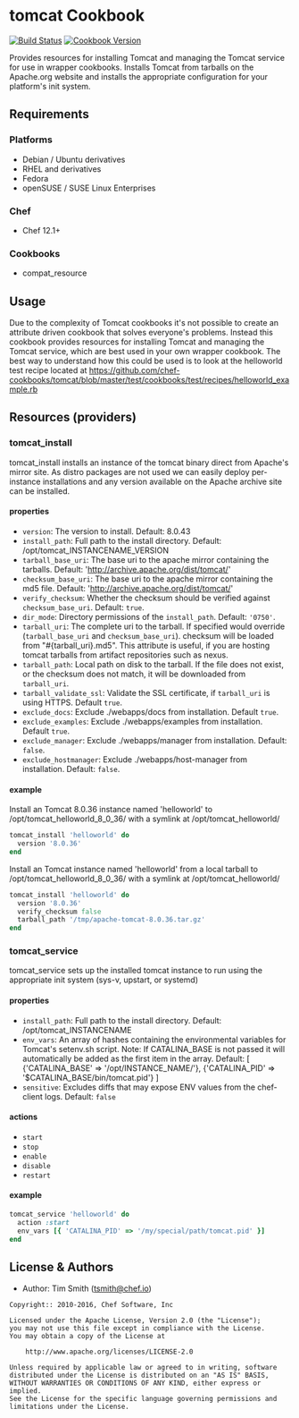 
# tomcat Cookbook

[![Build Status](https://travis-ci.org/chef-cookbooks/tomcat.svg?branch=master)](https://travis-ci.org/chef-cookbooks/tomcat) [![Cookbook Version](https://img.shields.io/cookbook/v/tomcat.svg)](https://supermarket.chef.io/cookbooks/tomcat)

Provides resources for installing Tomcat and managing the Tomcat service for use in wrapper cookbooks. Installs Tomcat from tarballs on the Apache.org website and installs the appropriate configuration for your platform's init system.

## Requirements

### Platforms

- Debian / Ubuntu derivatives
- RHEL and derivatives
- Fedora
- openSUSE / SUSE Linux Enterprises

### Chef

- Chef 12.1+

### Cookbooks

- compat_resource

## Usage

Due to the complexity of Tomcat cookbooks it's not possible to create an attribute driven cookbook that solves everyone's problems. Instead this cookbook provides resources for installing Tomcat and managing the Tomcat service, which are best used in your own wrapper cookbook. The best way to understand how this could be used is to look at the helloworld test recipe located at https://github.com/chef-cookbooks/tomcat/blob/master/test/cookbooks/test/recipes/helloworld_example.rb

## Resources (providers)

### tomcat_install

tomcat_install installs an instance of the tomcat binary direct from Apache's mirror site. As distro packages are not used we can easily deploy per-instance installations and any version available on the Apache archive site can be installed.

#### properties

- `version`: The version to install. Default: 8.0.43
- `install_path`: Full path to the install directory. Default: /opt/tomcat_INSTANCENAME_VERSION
- `tarball_base_uri`: The base uri to the apache mirror containing the tarballs. Default: '<http://archive.apache.org/dist/tomcat/>'
- `checksum_base_uri`: The base uri to the apache mirror containing the md5 file. Default: '<http://archive.apache.org/dist/tomcat/>'
- `verify_checksum`: Whether the checksum should be verified against `checksum_base_uri`.  Default: `true`.
- `dir_mode`: Directory permissions of the `install_path`. Default: `'0750'`.
- `tarball_uri`: The complete uri to the tarball. If specified would override (`tarball_base_uri` and `checksum_base_uri`). checksum will be loaded from "#{tarball_uri}.md5". This attribute is useful, if you are hosting tomcat tarballs from artifact repositories such as nexus.
- `tarball_path`: Local path on disk to the tarball.  If the file does not exist, or the checksum does not match, it will be downloaded from `tarball_uri`.
- `tarball_validate_ssl`: Validate the SSL certificate, if `tarball_uri` is using HTTPS. Default `true`.
- `exclude_docs`: Exclude ./webapps/docs from installation. Default `true`.
- `exclude_examples`: Exclude ./webapps/examples from installation. Default `true`.
- `exclude_manager`: Exclude ./webapps/manager from installation. Default: `false`.
- `exclude_hostmanager`: Exclude ./webapps/host-manager from installation. Default: `false`.

#### example

Install an Tomcat 8.0.36 instance named 'helloworld' to /opt/tomcat_helloworld_8_0_36/ with a symlink at /opt/tomcat_helloworld/

```ruby
tomcat_install 'helloworld' do
  version '8.0.36'
end
```

Install an Tomcat instance named 'helloworld' from a local tarball to /opt/tomcat_helloworld_8_0_36/ with a symlink at /opt/tomcat_helloworld/
```ruby
tomcat_install 'helloworld' do
  version '8.0.36'
  verify_checksum false
  tarball_path '/tmp/apache-tomcat-8.0.36.tar.gz'
end
```

### tomcat_service

tomcat_service sets up the installed tomcat instance to run using the appropriate init system (sys-v, upstart, or systemd)

#### properties

- `install_path`: Full path to the install directory. Default: /opt/tomcat_INSTANCENAME
- `env_vars`: An array of hashes containing the environmental variables for Tomcat's setenv.sh script. Note: If CATALINA_BASE is not passed it will automatically be added as the first item in the array. Default: [ {'CATALINA_BASE' => '/opt/INSTANCE_NAME/'}, {'CATALINA_PID' => '$CATALINA_BASE/bin/tomcat.pid'} ]
- `sensitive`: Excludes diffs that may expose ENV values from the chef-client logs. Default: `false`

#### actions

- `start`
- `stop`
- `enable`
- `disable`
- `restart`

#### example

```ruby
tomcat_service 'helloworld' do
  action :start
  env_vars [{ 'CATALINA_PID' => '/my/special/path/tomcat.pid' }]
end
```

## License & Authors

- Author: Tim Smith ([tsmith@chef.io](mailto:tsmith@chef.io))

```text
Copyright:: 2010-2016, Chef Software, Inc

Licensed under the Apache License, Version 2.0 (the "License");
you may not use this file except in compliance with the License.
You may obtain a copy of the License at

    http://www.apache.org/licenses/LICENSE-2.0

Unless required by applicable law or agreed to in writing, software
distributed under the License is distributed on an "AS IS" BASIS,
WITHOUT WARRANTIES OR CONDITIONS OF ANY KIND, either express or implied.
See the License for the specific language governing permissions and
limitations under the License.
```
